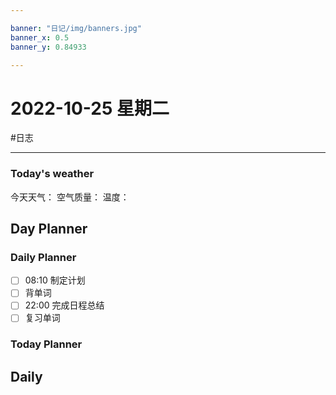 ```yaml
---

banner: "日记/img/banners.jpg"
banner_x: 0.5
banner_y: 0.84933

---
```

# 2022-10-25 星期二
#日志 

---

### Today's weather
今天天气：
空气质量：
温度：
## Day Planner

### Daily Planner
- [ ] 08:10 制定计划
- [ ] 背单词
- [ ] 22:00 完成日程总结
- [ ] 复习单词

### Today Planner

## Daily


